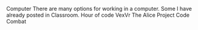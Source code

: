 Computer
There are many options for working in a computer. Some I have already posted in Classroom.
Hour of code
VexVr
The Alice Project
Code Combat